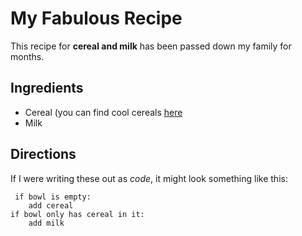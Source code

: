 # My Fabulous Recipe

This recipe for **cereal and milk** has been passed down my family for months.

## Ingredients

* Cereal (you can find cool cereals [here](www.example.com/coolcereal)
* Milk


## Directions

If I were writing these out as _code_, it might look something like this:

```
 if bowl is empty:
    add cereal
if bowl only has cereal in it:
    add milk
```
